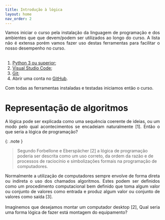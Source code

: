 ```yaml
---
title: Introdução à lógica
layout: home
nav_order: 2
---
```


<p align = "justify">Vamos iniciar o curso pela instalação da linguagem de programação e dos ambientes que que devem/podem ser utilizados ao longo do curso. A lista não é extensa porém vamos fazer uso destas ferramentas para facilitar o nosso desempenho no curso.<br><br>
</p>

<ol>
    <li><a href="https://python.org.br/instalacao-windows/">Python 3 ou superior</a>;</li>
    <li><a href="https://code.visualstudio.com">Visual Studio Code</a>;</li>
    <li><a href="https://git-scm.com">Git</a>;</li>
    <li>Abrir uma conta no <a href="https://github.com">GitHub</a>.</li>
</ol>

<p align = "justify">Com todas as ferramentas instaladas e testadas iniciamos então o curso.
</p>

<h1>Representação de algoritmos</h1>

<p align = "justify">A lógica pode ser explicada como uma sequência coerente de ideias, ou um modo pelo qual acontecimentos se encadeiam naturalmente [1]. Então o que seria a lógica de programação?
</p>

{: .note }
> Segundo Forbellone e Eberspächer [2] a lógica de programação poderia ser descrita como um uso correto, da ordem da razão e de processos de raciocínio e simbolizações formais na programação de computadores.

<p align = "justify">Normalmente a utilização de computadores sempre envolve de forma direta ou indireta o uso dos chamados algoritmos. Estes podem ser definidos como um procedimento computacional bem definido que toma algum valor ou conjunto de valores como entrada e produz algum valor ou conjunto de valores como saída [3].<br><br>
Imaginemos que desejamos montar um computador desktop [2], Qual seria uma forma lógica de fazer está montagem do equipamento?
</p>